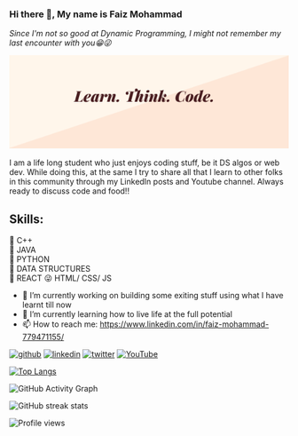 ### Hi there 👋, My name is Faiz Mohammad

*Since I'm not so good at Dynamic Programming, I might not remember my last encounter with you😁😜*

![Learn. Think. Grow.](https://github.com/faizm4765/faizm4765/blob/main/Learn.%20Code.%20Grow..png)

I am a life long student who just enjoys coding stuff, be it DS algos or web dev. While doing this, at the same I try to share all that I learn to other folks in this community through my LinkedIn posts and Youtube channel. Always ready to discuss code and food!!

## Skills: 
  👨‍ C++  
  🔰 JAVA  
  🐍 PYTHON  
  🍕 DATA STRUCTURES  
  📱 REACT 
  😜 HTML/ CSS/ JS 

- 🔭 I’m currently working on building some exiting stuff using what I have learnt till now 
- 🌱 I’m currently learning how to live life at the full potential 
- 📫 How to reach me: https://www.linkedin.com/in/faiz-mohammad-779471155/ 


[<img src='https://cdn.jsdelivr.net/npm/simple-icons@3.0.1/icons/github.svg' alt='github' height='40'>](https://github.com/faizm4765)  [<img src='https://cdn.jsdelivr.net/npm/simple-icons@3.0.1/icons/linkedin.svg' alt='linkedin' height='40'>](https://www.linkedin.com/in/https://www.linkedin.com/in/faiz-mohammad-779471155//)  [<img src='https://cdn.jsdelivr.net/npm/simple-icons@3.0.1/icons/twitter.svg' alt='twitter' height='40'>](https://twitter.com/faizm4765)  [<img src='https://cdn.jsdelivr.net/npm/simple-icons@3.0.1/icons/youtube.svg' alt='YouTube' height='40'>](https://www.youtube.com/channel/https://www.youtube.com/channel/UCi5awhlNW0IWpMunZxalU_A/videos)  

[![Top Langs](https://github-readme-stats.vercel.app/api/top-langs/?username=faizm4765)](https://github.com/anuraghazra/github-readme-stats)

![GitHub Activity Graph](https://activity-graph.herokuapp.com/graph?username=faizm4765)  

![GitHub streak stats](https://github-readme-streak-stats.herokuapp.com/?user=faizm4765)  

![Profile views](https://gpvc.arturio.dev/faizm4765)  
